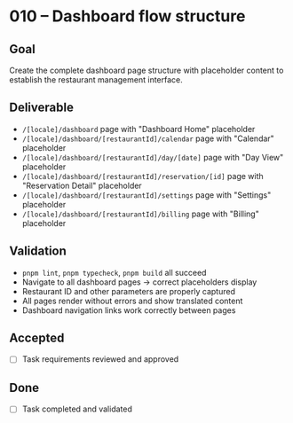 # 010 – Dashboard flow structure

## Goal

Create the complete dashboard page structure with placeholder content to establish the restaurant management interface.

## Deliverable

- `/[locale]/dashboard` page with "Dashboard Home" placeholder
- `/[locale]/dashboard/[restaurantId]/calendar` page with "Calendar" placeholder
- `/[locale]/dashboard/[restaurantId]/day/[date]` page with "Day View" placeholder
- `/[locale]/dashboard/[restaurantId]/reservation/[id]` page with "Reservation Detail" placeholder
- `/[locale]/dashboard/[restaurantId]/settings` page with "Settings" placeholder
- `/[locale]/dashboard/[restaurantId]/billing` page with "Billing" placeholder

## Validation

- `pnpm lint`, `pnpm typecheck`, `pnpm build` all succeed
- Navigate to all dashboard pages → correct placeholders display
- Restaurant ID and other parameters are properly captured
- All pages render without errors and show translated content
- Dashboard navigation links work correctly between pages

## Accepted

- [ ] Task requirements reviewed and approved

## Done

- [ ] Task completed and validated
